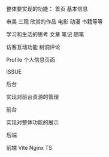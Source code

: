 整体要实现的功能：
首页 基本信息

审美 三观 欣赏的作品 电影 动漫 书籍等等

学习和生活的思考 文章 笔记 随笔 

访客互动功能 树洞评论 

Profile 个人信息页面

ISSUE 



后台

实现对前台资源的管理





前台

实现对整体功能的展示





后端



前端 Vite Nginx TS 